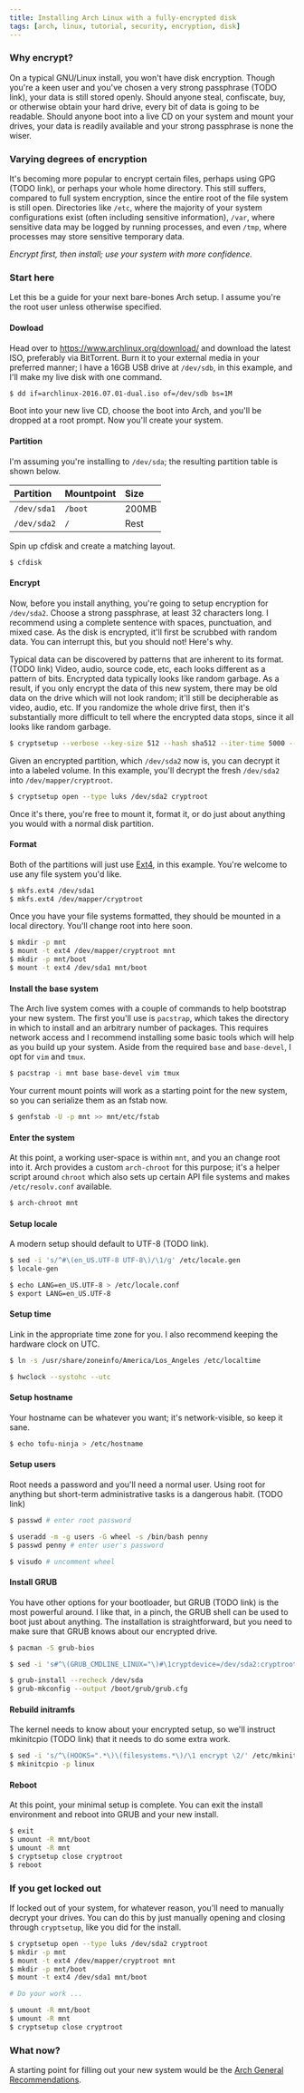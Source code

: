 ```yaml
---
title: Installing Arch Linux with a fully-encrypted disk
tags: [arch, linux, tutorial, security, encryption, disk]
---
```


### Why encrypt?
On a typical GNU/Linux install, you won't have disk encryption. Though you're a
keen user and you've chosen a very strong passphrase (TODO link), your data is
still stored openly. Should anyone steal, confiscate, buy, or otherwise obtain
your hard drive, every bit of data is going to be readable. Should anyone boot
into a live CD on your system and mount your drives, your data is readily
available and your strong passphrase is none the wiser.

### Varying degrees of encryption
It's becoming more popular to encrypt certain files, perhaps using GPG (TODO
link), or perhaps your whole home directory. This still suffers, compared to
full system encryption, since the entire root of the file system is still open.
Directories like `/etc`, where the majority of your system configurations exist
(often including sensitive information), `/var`, where sensitive data may be
logged by running processes, and even `/tmp`, where processes may store
sensitive temporary data.

*Encrypt first, then install; use your system with more confidence.*

### Start here
Let this be a guide for your next bare-bones Arch setup. I assume you're the
root user unless otherwise specified.

#### Dowload
Head over to https://www.archlinux.org/download/ and download the latest ISO,
preferably via BitTorrent. Burn it to your external media in your preferred
manner; I have a 16GB USB drive at `/dev/sdb`, in this example, and I'll make my
live disk with one command.

```bash
$ dd if=archlinux-2016.07.01-dual.iso of=/dev/sdb bs=1M
```

Boot into your new live CD, choose the boot into Arch, and you'll be dropped at
a root prompt. Now you'll create your system.

#### Partition
I'm assuming you're installing to `/dev/sda`; the resulting partition table is
shown below.

|Partition    |Mountpoint |Size      |
|:------------|:----------|:---------|
| `/dev/sda1` | `/boot`   | 200MB    |
| `/dev/sda2` | `/`       | Rest     |

Spin up cfdisk and create a matching layout.

```bash
$ cfdisk
```

#### Encrypt
Now, before you install anything, you're going to setup encryption for
`/dev/sda2`. Choose a strong passphrase, at least 32 characters long. I
recommend using a complete sentence with spaces, punctuation, and mixed case. As
the disk is encrypted, it'll first be scrubbed with random data. You can
interrupt this, but you should not! Here's why.

Typical data can be discovered by patterns that are inherent to its format.
(TODO link) Video, audio, source code, etc, each looks different as a pattern of
bits. Encrypted data typically looks like random garbage. As a result, if you
only encrypt the data of this new system, there may be old data on the drive
which will not look random; it'll still be decipherable as video, audio, etc. If
you randomize the whole drive first, then it's substantially more difficult to
tell where the encrypted data stops, since it all looks like random garbage.

```bash
$ cryptsetup --verbose --key-size 512 --hash sha512 --iter-time 5000 --use-random luksFormat /dev/sda2
```

Given an encrypted partition, which `/dev/sda2` now is, you can decrypt it into
a labeled volume. In this example, you'll decrypt the fresh `/dev/sda2` into
`/dev/mapper/cryptroot`.

```bash
$ cryptsetup open --type luks /dev/sda2 cryptroot
```

Once it's there, you're free to mount it, format it, or do just about anything
you would with a normal disk partition.


#### Format
Both of the partitions will just use [Ext4](https://en.wikipedia.org/wiki/Ext4),
in this example. You're welcome to use any file system you'd like.

```bash
$ mkfs.ext4 /dev/sda1
$ mkfs.ext4 /dev/mapper/cryptroot
```

Once you have your file systems formatted, they should be mounted in a local
directory. You'll change root into here soon.

```bash
$ mkdir -p mnt
$ mount -t ext4 /dev/mapper/cryptroot mnt
$ mkdir -p mnt/boot
$ mount -t ext4 /dev/sda1 mnt/boot
```

#### Install the base system
The Arch live system comes with a couple of commands to help bootstrap your new
system. The first you'll use is `pacstrap`, which takes the directory in which
to install and an arbitrary number of packages. This requires network access and
I recommend installing some basic tools which will help as you build up your
system. Aside from the required `base` and `base-devel`, I opt for `vim` and
`tmux`.

```bash
$ pacstrap -i mnt base base-devel vim tmux
```

Your current mount points will work as a starting point for the new system, so
you can serialize them as an fstab now.

```bash
$ genfstab -U -p mnt >> mnt/etc/fstab
```

#### Enter the system
At this point, a working user-space is within `mnt`, and you an change root into
it. Arch provides a custom `arch-chroot` for this purpose; it's a helper script
around `chroot` which also sets up certain API file systems and makes
`/etc/resolv.conf` available.

```bash
$ arch-chroot mnt
```

#### Setup locale
A modern setup should default to UTF-8 (TODO link).

```bash
$ sed -i 's/^#\(en_US.UTF-8 UTF-8\)/\1/g' /etc/locale.gen
$ locale-gen

$ echo LANG=en_US.UTF-8 > /etc/locale.conf
$ export LANG=en_US.UTF-8
```

#### Setup time
Link in the appropriate time zone for you. I also recommend keeping the hardware
clock on UTC.

```bash
$ ln -s /usr/share/zoneinfo/America/Los_Angeles /etc/localtime

$ hwclock --systohc --utc
```

#### Setup hostname
Your hostname can be whatever you want; it's network-visible, so keep it sane.

```bash
$ echo tofu-ninja > /etc/hostname
```

#### Setup users
Root needs a password and you'll need a normal user. Using root for anything but
short-term administrative tasks is a dangerous habit. (TODO link)

```bash
$ passwd # enter root password

$ useradd -m -g users -G wheel -s /bin/bash penny
$ passwd penny # enter user's password

$ visudo # uncomment wheel
```

#### Install GRUB
You have other options for your bootloader, but GRUB (TODO link) is the most
powerful around. I like that, in a pinch, the GRUB shell can be used to boot
just about anything. The installation is straightforward, but you need to make
sure that GRUB knows about our encrypted drive.

```bash
$ pacman -S grub-bios

$ sed -i 's#^\(GRUB_CMDLINE_LINUX="\)#\1cryptdevice=/dev/sda2:cryptroot#' /etc/default/grub

$ grub-install --recheck /dev/sda
$ grub-mkconfig --output /boot/grub/grub.cfg
```

#### Rebuild initramfs
The kernel needs to know about your encrypted setup, so we'll instruct
mkinitcpio (TODO link) that it needs to do some extra work.

```bash
$ sed -i 's/^\(HOOKS=".*\)\(filesystems.*\)/\1 encrypt \2/' /etc/mkinitcpio.conf
$ mkinitcpio -p linux
```

#### Reboot
At this point, your minimal setup is complete. You can exit the install
environment and reboot into GRUB and your new install.

```bash
$ exit
$ umount -R mnt/boot
$ umount -R mnt
$ cryptsetup close cryptroot
$ reboot
```

### If you get locked out
If locked out of your system, for whatever reason, you'll need to manually
decrypt your drives. You can do this by just manually opening and closing
through `cryptsetup`, like you did for the install.

```bash
$ cryptsetup open --type luks /dev/sda2 cryptroot
$ mkdir -p mnt
$ mount -t ext4 /dev/mapper/cryptroot mnt
$ mkdir -p mnt/boot
$ mount -t ext4 /dev/sda1 mnt/boot

# Do your work ...

$ umount -R mnt/boot
$ umount -R mnt
$ cryptsetup close cryptroot
```

### What now?
A starting point for filling out your new system would be the [Arch General Recommendations](https://wiki.archlinux.org/index.php/General_recommendations).
